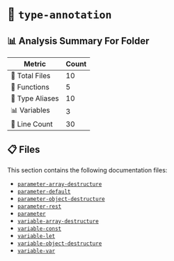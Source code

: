 # 📁 `type-annotation`

## 📊 Analysis Summary For Folder

| Metric | Count |
|--------|-------|
| 📁 Total Files | 10 |
| 🔧 Functions | 5 |
| 📑 Type Aliases | 10 |
| 📊 Variables | 3 |
| 🔢 Line Count | 30 |


## 📋 Files

This section contains the following documentation files:

- [`parameter-array-destructure`](./parameter-array-destructure.md)
- [`parameter-default`](./parameter-default.md)
- [`parameter-object-destructure`](./parameter-object-destructure.md)
- [`parameter-rest`](./parameter-rest.md)
- [`parameter`](./parameter.md)
- [`variable-array-destructure`](./variable-array-destructure.md)
- [`variable-const`](./variable-const.md)
- [`variable-let`](./variable-let.md)
- [`variable-object-destructure`](./variable-object-destructure.md)
- [`variable-var`](./variable-var.md)